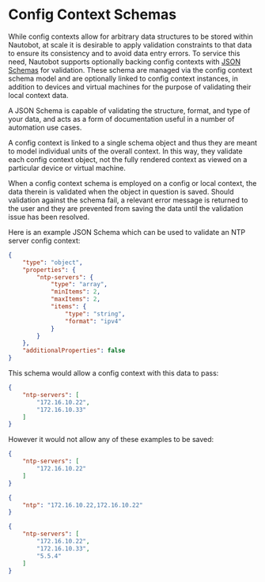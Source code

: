 # Config Context Schemas

While config contexts allow for arbitrary data structures to be stored within Nautobot, at scale it is desirable to apply validation constraints to that data to ensure its consistency and to avoid data entry errors. To service this need, Nautobot supports optionally backing config contexts with [JSON Schemas](https://json-schema.org/) for validation. These schema are managed via the config context schema model and are optionally linked to config context instances, in addition to devices and virtual machines for the purpose of validating their local context data.

A JSON Schema is capable of validating the structure, format, and type of your data, and acts as a form of documentation useful in a number of automation use cases.

A config context is linked to a single schema object and thus they are meant to model individual units of the overall context. In this way, they validate each config context object, not the fully rendered context as viewed on a particular device or virtual machine.

When a config context schema is employed on a config or local context, the data therein is validated when the object in question is saved. Should validation against the schema fail, a relevant error message is returned to the user and they are prevented from saving the data until the validation issue has been resolved.

Here is an example JSON Schema which can be used to validate an NTP server config context:

```json
{
    "type": "object",
    "properties": {
        "ntp-servers": {
            "type": "array",
            "minItems": 2,
            "maxItems": 2,
            "items": {
                "type": "string",
                "format": "ipv4"
            }
        }
    },
    "additionalProperties": false
}
```

This schema would allow a config context with this data to pass:

```json
{
    "ntp-servers": [
        "172.16.10.22",
        "172.16.10.33"
    ]
}
```

However it would not allow any of these examples to be saved:

```json
{
    "ntp-servers": [
        "172.16.10.22"
    ]
}
```

```json
{
    "ntp": "172.16.10.22,172.16.10.22"
}
```

```json
{
    "ntp-servers": [
        "172.16.10.22",
        "172.16.10.33",
        "5.5.4"
    ]
}
```
